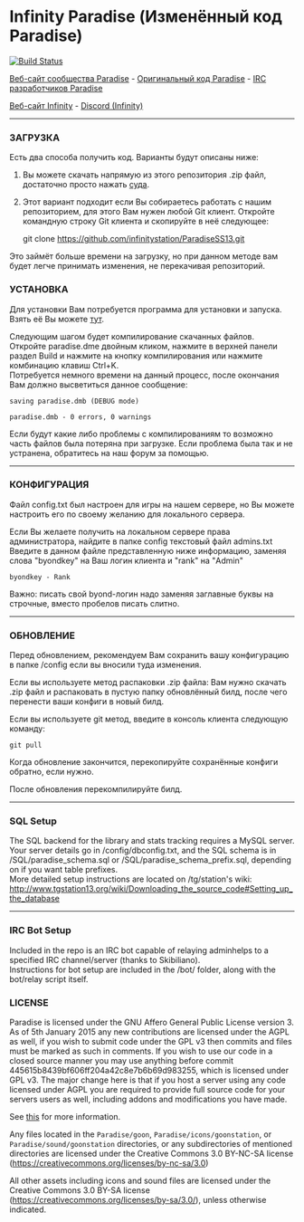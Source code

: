 # Infinity Paradise (Изменённый код Paradise)
[![Build Status](https://travis-ci.org/infinitystation/ParadiseSS13.svg?branch=master)](https://travis-ci.org/infinitystation/ParadiseSS13)

[Веб-сайт сообщества Paradise](http://www.nanotrasen.se/) - [Оригинальный код Paradise](https://github.com/ParadiseSS13/Paradise) - [IRC разработчиков Paradise](http://www.nanotrasen.se/phpBB3/viewtopic.php?f=10&t=1113)

[Веб-сайт Infinity](https://infinity-ss13.ru/) - [Discord (Infinity)](https://discord.gg/3wurS)

---

### ЗАГРУЗКА
Есть два способа получить код. Варианты будут описаны ниже:

1. Вы можете скачать напрямую из этого репозитория .zip файл, достаточно просто нажать [суда](https://github.com/infinitystation/ParadiseSS13/archive/master.zip).

2. Этот вариант подходит если Вы собираетесь работать с нашим репозиторием, для этого Вам нужен любой Git клиент.
Откройте командную строку Git клиента и скопируйте в неё следующее:

    git clone https://github.com/infinitystation/ParadiseSS13.git

Это займёт больше времени на загрузку, но при данном методе вам будет легче принимать изменения, не перекачивая репозиторий.

### УСТАНОВКА

Для установки Вам потребуется программа для установки и запуска.
Взять её Вы можете [тут](http://www.byond.com/).

Следующим шагом будет компилирование скачанных файлов.  
Откройте paradise.dme двойным кликом, нажмите в верхней панели раздел Build и нажмите на кнопку компилирования или нажмите комбинацию клавиш Ctrl+K.  
Потребуется немного времени на данный процесс, после окончания Вам должно высветиться данное сообщение:

    saving paradise.dmb (DEBUG mode)

    paradise.dmb - 0 errors, 0 warnings

Если будут какие либо проблемы с компилированиям то возможно часть файлов была потеряна при загрузке.
Если проблема была так и не устранена, обратитесь на наш форум за помощью.

---

### КОНФИГУРАЦИЯ

Файл config.txt был настроен для игры на нашем сервере, но Вы можете настроить его по своему желанию для локального сервера.

Если Вы желаете получить на локальном сервере права администратора, найдите в папке config текстовый файл admins.txt
Введите в данном файле представленную ниже информацию, заменяя слова "byondkey" на Ваш логин клиента и "rank" на "Admin"

	byondkey - Rank

Важно: писать свой byond-логин надо заменяя заглавные буквы на строчные, вместо пробелов писать слитно.

---

### ОБНОВЛЕНИЕ

Перед обновлением, рекомендуем Вам сохранить вашу конфигурацию в папке /config если вы вносили туда изменения.

Если вы используете метод распаковки .zip файла:
Вам нужно скачать .zip файл и распаковать в пустую папку обновлённый билд, после чего перенести ваши конфиги в новый билд.

Если вы используете git метод, введите в консоль клиента следующую команду:

    git pull

Когда обновление закончится, перекопируйте сохранённые конфиги обратно, если нужно.

После обновления перекомпилируйте билд.

---

### SQL Setup

The SQL backend for the library and stats tracking requires a MySQL server.  
Your server details go in /config/dbconfig.txt,
and the SQL schema is in /SQL/paradise_schema.sql or /SQL/paradise_schema_prefix.sql,
depending on if you want table prefixes.  
More detailed setup instructions are located on /tg/station's wiki: http://www.tgstation13.org/wiki/Downloading_the_source_code#Setting_up_the_database

---

### IRC Bot Setup

Included in the repo is an IRC bot capable of relaying adminhelps to a specified IRC
channel/server (thanks to Skibiliano).  
Instructions for bot setup are included in the /bot/ folder,
along with the bot/relay script itself.

### LICENSE

Paradise is licensed under the GNU Affero General Public License version 3.
As of 5th January 2015 any new contributions are licensed under the AGPL as well,
if you wish to submit code under the GPL v3 then commits and files must be marked as such
in comments. If you wish to use our code in a closed source manner you may use anything
before commit 445615b8439bf606ff204a42c8e7b6b69d983255,
which is licensed under GPL v3.
The major change here is that if you host a server using any code licensed under AGPL you
are required to provide full source code for your servers users as well,
including addons and modifications you have made.

See [this](https://www.gnu.org/licenses/why-affero-gpl.html) for more information.

Any files located in the
`Paradise/goon`,
`Paradise/icons/goonstation`, or
`Paradise/sound/goonstation`
directories, or any subdirectories of mentioned directories are licensed under the
Creative Commons 3.0 BY-NC-SA license
(https://creativecommons.org/licenses/by-nc-sa/3.0)

All other assets including icons and sound files are licensed under the
Creative Commons 3.0 BY-SA license (https://creativecommons.org/licenses/by-sa/3.0/),
unless otherwise indicated.



